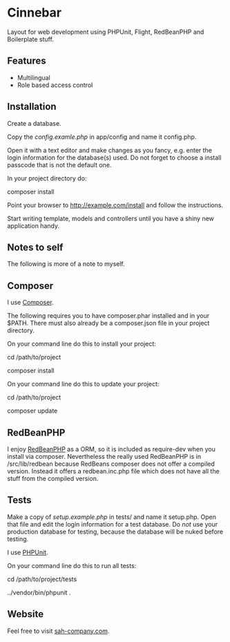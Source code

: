Cinnebar
========

Layout for web development using PHPUnit, Flight, RedBeanPHP and Boilerplate stuff.


Features
--------

* Multilingual
* Role based access control

Installation
------------

Create a database.

Copy the _config.examle.php_ in app/config and name it config.php.

Open it with a text editor and make changes as you fancy, e.g. enter the login information for the database(s) used. Do not forget to choose a install passcode that is not the default one.

In your project directory do:

composer install

Point your browser to http://example.com/install and follow the instructions.

Start writing template, models and controllers until you have a shiny new application handy.


Notes to self
-------------

The following is more of a note to myself.


Composer
--------

I use [Composer](http://getcomposer.org/).

The following requires you to have composer.phar installed and in your $PATH.
There must also already be a composer.json file in your project directory.

On your command line do this to install your project:

cd /path/to/project

composer install

On your command line do this to update your project:

cd /path/to/project

composer update

RedBeanPHP
----------

I enjoy [RedBeanPHP](http://redbeanphp.com/) as a ORM, so it is included as require-dev when you install via composer. Nevertheless the really used RedBeanPHP is in /src/lib/redbean because RedBeans composer does not offer a compiled version. Instead it offers a redbean.inc.php file which does not have all the stuff from the compiled version.


Tests
-----

Make a copy of _setup.example.php_ in tests/ and name it setup.php. Open that file and edit the login information for a test database. Do _not_ use your production database for testing, because the database will be nuked before testing.

I use [PHPUnit](http://phpunit.de/).

On your command line do this to run all tests:

cd /path/to/project/tests

../vendor/bin/phpunit .


Website
-------

Feel free to visit [sah-company.com](http://sah-company.com).